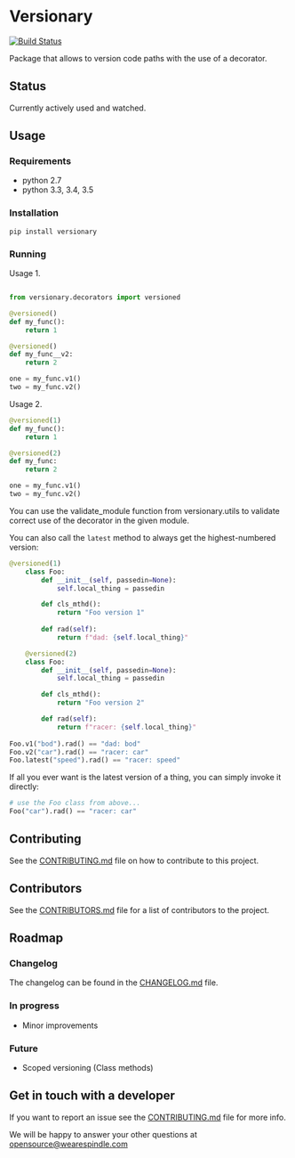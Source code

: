 # Versionary

[![Build Status](https://travis-ci.org/wearespindle/versionary.svg?branch=develop)](https://travis-ci.org/wearespindle/versionary)

Package that allows to version code paths with the use of a decorator.

## Status

Currently actively used and watched.

## Usage

### Requirements

 * python 2.7
 * python 3.3, 3.4, 3.5

### Installation

```
pip install versionary
```

### Running

Usage 1.
```python

from versionary.decorators import versioned

@versioned()
def my_func():
    return 1

@versioned()
def my_func__v2:
    return 2

one = my_func.v1()
two = my_func.v2()
```

Usage 2.
```python
@versioned(1)
def my_func():
    return 1

@versioned(2)
def my_func:
    return 2

one = my_func.v1()
two = my_func.v2()
```

You can use the validate_module function from versionary.utils to
validate correct use of the decorator in the given module.

You can also call the `latest` method to always get the highest-numbered version:

```python
@versioned(1)
    class Foo:
        def __init__(self, passedin=None):
            self.local_thing = passedin

        def cls_mthd():
            return "Foo version 1"
        
        def rad(self):
            return f"dad: {self.local_thing}"

    @versioned(2)
    class Foo:
        def __init__(self, passedin=None):
            self.local_thing = passedin

        def cls_mthd():
            return "Foo version 2"

        def rad(self):
            return f"racer: {self.local_thing}"
    
Foo.v1("bod").rad() == "dad: bod"
Foo.v2("car").rad() == "racer: car"
Foo.latest("speed").rad() == "racer: speed"
```

If all you ever want is the latest version of a thing, you can simply invoke it directly:

```python
# use the Foo class from above...
Foo("car").rad() == "racer: car"
```

## Contributing

See the [CONTRIBUTING.md](https://github.com/wearespindle/versionary/blob/develop/CONTRIBUTING.md) file on how to contribute to this project.

## Contributors

See the [CONTRIBUTORS.md](https://github.com/wearespindle/versionary/blob/develop/CONTRIBUTORS.md) file for a list of contributors to the project.

## Roadmap

### Changelog

The changelog can be found in the [CHANGELOG.md](https://github.com/wearespindle/versionary/blob/develop/CHANGELOG.md) file.

### In progress

 * Minor improvements

### Future

 * Scoped versioning (Class methods)

## Get in touch with a developer

If you want to report an issue see the [CONTRIBUTING.md](https://github.com/wearespindle/versionary/blob/develop/CONTRIBUTING.md) file for more info.

We will be happy to answer your other questions at opensource@wearespindle.com
